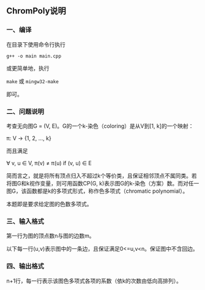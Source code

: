## ChromPoly说明

### 一、编译

在目录下使用命令行执行

`g++ -o main main.cpp`

或更简单地，执行

`make` 或 `mingw32-make`

即可。

### 二、问题说明

考查无向图G = (V, E)。G的一个k-染色（coloring）是从V到[1, k]的一个映射： 

π: V → {1, 2, ..., k}

而且满足 

∀ v, u ∈ V, π(v) ≠ π(u) if (v, u) ∈ E 

简而言之，就是将所有顶点归入不超过k个等价类，且保证相邻顶点不属同类。若将图G和k视作变量，则可用函数CP(G, k)表示图G的k-染色（方案）数。而对任一图G，该函数都是k的多项式形式，称作色多项式（chromatic polynomial）。

本题即是要求给定图的色数多项式。

### 三、输入格式

第一行为图的顶点数n与图的边数m。

以下每一行(u,v)表示图中的一条边，且保证满足0<=u,v<n。保证图中不含回边。

### 四、输出格式

n+1行，每一行表示该图色多项式各项的系数（依k的次数由低向高排列）。